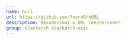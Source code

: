 ```yaml
---
name: hurl
url: https://github.com/fnord0/hURL
description: Hexadecimal & URL (en/de)coder.
group: blackarch blackarch-misc
---
```

